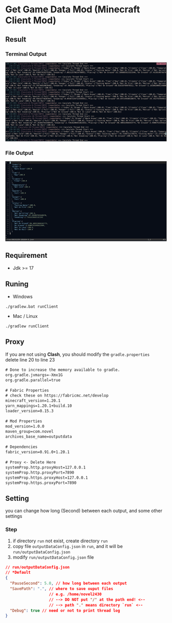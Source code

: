 # Get Game Data Mod (Minecraft Client Mod)
## Result
### Terminal Output
![image](https://github.com/novel2430/MyImage/blob/main/MCMUSIC-001.png?raw=true)
### File Output
![image](https://github.com/novel2430/MyImage/blob/main/MCMUSIC-002.png?raw=true)
## Requirement
- Jdk >= 17
## Runing
- Windows
```
./gradlew.bat runClient
```
- Mac / Linux
```
./gradlew runClient
```
## Proxy
If you are not using **Clash**, you should modify the `gradle.properties`  
delete line 20 to line 23
```
# Done to increase the memory available to gradle.
org.gradle.jvmargs=-Xmx1G
org.gradle.parallel=true

# Fabric Properties
# check these on https://fabricmc.net/develop
minecraft_version=1.20.1
yarn_mappings=1.20.1+build.10
loader_version=0.15.3

# Mod Properties
mod_version=1.0.0
maven_group=com.novel
archives_base_name=outputdata

# Dependencies
fabric_version=0.91.0+1.20.1

# Proxy <- Delete Here
systemProp.http.proxyHost=127.0.0.1
systemProp.http.proxyPort=7890
systemProp.https.proxyHost=127.0.0.1
systemProp.https.proxyPort=7890
```
## Setting
you can change how long (Second) between each output, and some other settings
### Step
1. if directory `run` not exist, create directory `run`
2. copy file `outputDataConfig.json` in `run`, and it will be `run/outputDataConfig.json`
3. modify `run/outputDataConfig.json` file
```json
// run/outputDataConfig.json 
// *Default
{
  "PauseSecond": 5.0, // how long between each output
  "SavePath": ".", // where to save ouput files
                   // e.g. /home/novel2430
                   // --> DO NOT put "/" at the path end! <--
                   // --> path "." means directory `run` <--
  "Debug": true // need or not to print thread log
}
```
